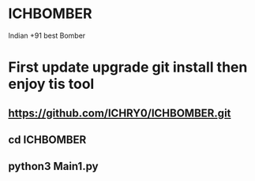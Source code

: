 # ICHBOMBER
Indian +91 best Bomber 
# First update upgrade git install then enjoy tis tool
## https://github.com/ICHRY0/ICHBOMBER.git
## cd ICHBOMBER 
## python3 Main1.py 
